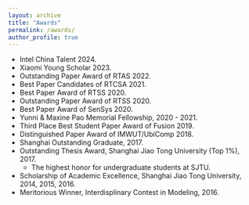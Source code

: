 ```yaml
---
layout: archive
title: "Awards"
permalink: /awards/
author_profile: true
---
```


* Intel China Talent 2024.
* Xiaomi Young Scholar 2023.
* Outstanding Paper Award of RTAS 2022.
* Best Paper Candidates of RTCSA 2021.
* Best Paper Award of RTSS 2020.
* Outstanding Paper Award of RTSS 2020.
* Best Paper Award of SenSys 2020.
* Yunni & Maxine Pao Memorial Fellowship, 2020 - 2021.
* Third Place Best Student Paper Award of Fusion 2019.
* Distinguished Paper Award of IMWUT/UbiComp 2018.
* Shanghai Outstanding Graduate, 2017.
* Outstanding Thesis Award, Shanghai Jiao Tong University (Top 1%), 2017.
   * The highest honor for undergraduate students at SJTU.
* Scholarship of Academic Excellence, Shanghai Jiao Tong University, 2014, 2015, 2016.
* Meritorious Winner, Interdisplinary Contest in Modeling, 2016.


